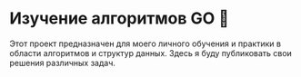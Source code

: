 # Изучение алгоритмов GO 🚀

Этот проект предназначен для моего личного обучения и практики в области алгоритмов и структур данных. Здесь я буду публиковать свои решения различных задач. 